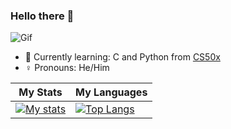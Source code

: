 ### Hello there 👋
![Gif](https://media.tenor.com/0Akz_GWDQyQAAAAC/star-wars-hello-there.gif)
- 🌱 Currently learning: C and Python from [CS50x](https://cs50.harvard.edu/x/2023/)
- ♀️ Pronouns: He/Him

|My Stats|My Languages|
|------------|---------|
|[![My stats](https://github-readme-stats-goku-04.vercel.app/api?username=Goku-04&count_private=true&show_icons=true&theme=discord_old_blurple)](https://github.com/Goku-04/github-readme-stats)|[![Top Langs](https://github-readme-stats-goku-04.vercel.app/api/top-langs/?username=Goku-04)](https://github.com/Goku-04/github-readme-stats)|
